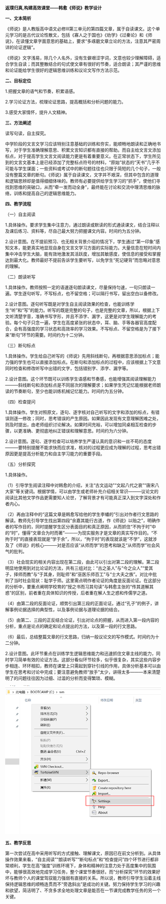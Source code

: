 **返璞归真,构建高效课堂——韩愈《师说》教学设计**

**一、文本简析**

《师说》是人教版高中语文必修Ⅲ第三单元的第四篇文章，属于自读课文。这个单元学习的是古代议论性散文，包括《寡人之于国也》《劝学》《过秦论》和《师说》，在读懂文章字面意思的基础上，要求“多琢磨文章立论的方法，注意其严密周详的论证逻辑”。

《师说》文字浅易，除几个人名外，没有生僻艰涩字词，文意也较少理解障碍，适合学生自读；而其整散结合的句式使文章有很好的节奏，适合朗读；其严谨的思维和论证能给学生很好的逻辑思维训练和议论文写作方法示范。

**二、目标定位**

1.把握文章的语气和节奏，积累语感。

2.学习论证方法，梳理论证思路，提高概括和分析问题的能力。

3.感受大家情怀，提升人文精神。

**三、方法阐述**

读写句读，自主探究。

中学阶段的文言文学习应该特别注意基础的训练和夯实，能顺畅地朗读和正确地书写，对于学生准确理解意思、积累文言知识都有直接的帮助。而自主给文言文添加标点，对于提高学生文言文阅读能力更是有着重要意义。在正常状态下，学生所见到的文言文基本上是已经添加了完整标点符号的材料，“原始”状态的“天书”几乎不可能与学生谋面；一些资料或考试中的断句题往往也只限于简短的几个句子，一般没有整篇文章的断句。《师说》属于自读课文，文字并不艰深，但其中包含的道理和逻辑思辨却是值得细细体味的。教师有必要提供给学生学习的“抓手”，使他们寻找到思维的突破口，从而“牵一发而动全身”，最终能在讨论和交流中理清思维的脉络，训练和提高自己的逻辑思维能力。

**四、教学流程**

（一）自主阅读

1.具体操作。要求学生集中注意力，通过朗读或默读的形式通读课文，结合注释以及课后练习、资料等，尽自己最大努力把握课文内容。时间约为五分钟。

2.设计意图。在不提前预习、也无相关背景介绍的情况下，学生通过“第一印象”感知文本，能更真实地显现自身在文言文学习方面的实际能力。大量信息在短时间内集中冲击学生大脑，能有效地激发其活跃度，增加其敏感度，使信息的接受和掌握达到最大化。教师最好不提前告诉学生要听写，以免学生“死记硬背”而忽略对意思的理解。

（二）朗读听写

1.具体操作。教师按照一定的语速逐句朗读课文，尽量保持匀速，一句只朗读一遍。学生逐句听写，不写标点，也不留空格；可以隔行书写，留出空白以备修改。

2.设计意图。逐句听写既是对学生自主阅读效果的检查，也能训练学生“听”和“写”的能力。听写的既是完整的句子，也是完整的文章，所以，根据上下文听清楚字音，准确书写字形，并且不添字、漏字，这更是对学生理解能力的考验。每个句子只念一遍，学生在高度紧张的状态中，耳、脑、手等各器官高度配合，会有高强度的学习状态和高效率的学习效果。不写标点、不留空格是为了接下来“断句”环节的需要。时间约为十二分钟。

（三）断句标点

1.具体操作。学生给自己听写的《师说》先用斜线断句，再根据意思添加标点；能力强的学生也可以直接添加标点。在断句和添加标点的过程中，应该根据上下文意同时检查和修改听写中出错的文字，包括错别字、添字、漏字等。

2.设计意图。这个环节既可以训练学生语感和节奏感，也能增强其阅读理解能力———斜线断句和添加标点是不同层次的理解要求；如果学生凭记忆能根据老师朗读的节奏断句，至少也能训练机械记忆能力。时间约为五分钟。

（四）检查提问

1.具体操作。学生对照原文，逐句、逐字核对自己听写的文字和添加的标点，有错误则逐一修改；同时，思考错误的产生原因。如果因此发现有文意理解困难之处，则及时提出，由老师组织讨论解决。如果时间充裕，可以增加同桌相互检查的步骤，以更准确、更彻底地纠正错误和理解意思。时间约为六分钟。

2.设计意图。逐句、逐字检查可以培养学生严谨认真的意识和一丝不苟的态度———要特别提醒不能求快而应求准，核对的过程更应成为理解的过程，思考出错原因更是提高分析能力和自主学习能力的重要手段。

（五）分析探究

1.具体操作。

（1）引导学生阅读注释中对韩愈的介绍，关注“古文运动”“文起八代之衰”“唐宋八大家”等关键词。根据学情，可以由学生或老师补充介绍相关常识———议论文的阅读比其他文学作品更需要知人论世，了解背景才有可能真正深入到文字深处和作者内心。

（2）再由注释中的“这篇文章是韩愈写给他的学生李蟠的”引出对作者行文思路的解读。教师先引导学生找出第四段“余嘉其能行古道，作《师说》以贻之”，明确作者的写作目的，同时提醒学生区分表面目的和真正原因，从而抓住“不拘于时”中的“时”，懂得“文章合为时而著”———为现实服务才是文章的真实写作目的。“不拘于时”的直接表现就是“学于余”，所以，“拘于时”的表现就该是“不学”，这就涉及了《师说》的核心———对是否应该“从师而学”的思考和缺乏“从师而学”社会风气的批判。

（3）社会现实的相关内容出现在第二段，由此可以引出对第二段的理解。第二段明显地使用到对比论证的方法，共有三组对比：“古之圣人”与“今之众人”“爱其子，择师而教”与“于其身，则耻师”和“巫医乐师百工”与“士大夫之族”。对比中批判了当时社会现状：耻学于师。这里需点明作者论证的角度是反面论证。在这部分的分析中，要重点阐明学校育的“授之书而习其句读”与韩愈主张的“传其道解其惑”的区别，前者重在具体知识的传授，后者重在解人生之惑和传儒学之道。

（4）由第二段的反面论证，顺势引出第三段的正面论证。通过“孔子”的例子，讲解事例论据选择的典型性，以及事例论据与道理论据的结合。

（5）由第二、三段的正反结合论证，引出对论点的把握，从而进入第一段内容的分析，重点是论点的确定和论点提出的方法，以及第一段的行文思路。

（6）最后，总结整篇文章的行文思路，归纳一般议论文的写作模式。时间约为十二分钟。

2.设计意图。此环节重点在训练学生逻辑思维能力和迅速抓住文章主线的能力，同时学习简单有效的论证方法。这部分看似环节较多，似乎很复杂，其实这些内容步步相连、环环相扣，教师在课堂上只需起到穿针引线的作用，具体分析基本可以由学生在思考和讨论中完成；要注意避免教师“放手”太少，讲得太多———本来清楚明了的问题往往因为过细、过滥的分析而变得繁琐、模糊。

![](images/media/image1.png)

**五、教学反思**

第一次尝试在高中采用听写的方式接触、理解课文，原因已在前文分析到。从具体操作效果来看，“自主阅读”“朗读听写”“断句标点”和“检查提问”四个环节进行都非常顺利，学生在高“强度”训练环境下，身体和精神的注意力处于高度集中的氛围中，能够很高效地完成学习任务，整个课堂节奏很好。而“分析探究”环节的效果好坏与教师个人的课堂驾驭能力强弱有直接的关系。所以说，教师引导学生沿着主线保持逻辑思维的顺畅连贯而不“旁逸斜出”是成功的关键。努力保持学生学习的兴趣和欲望，简洁明了、不贪多求全地处理文章是能否在一节课完成教学任务的另一个关键。
